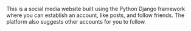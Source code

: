 This is a social media website built using the Python Django framework where you can establish an account, like posts, and follow friends. The platform also suggests other accounts for you to follow.
